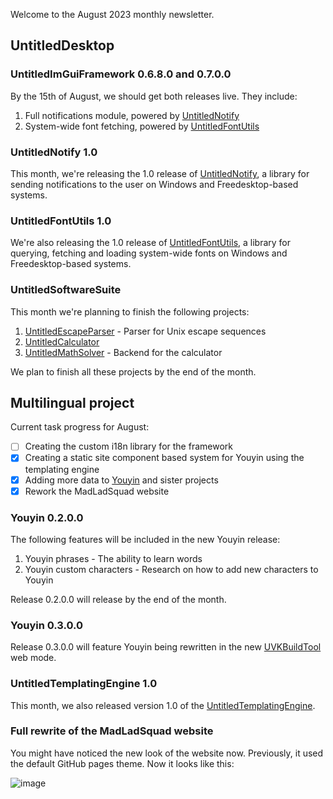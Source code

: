 Welcome to the August 2023 monthly newsletter.

## UntitledDesktop
### UntitledImGuiFramework 0.6.8.0 and 0.7.0.0
By the 15th of August, we should get both releases live. They include:

1. Full notifications module, powered by [UntitledNotify](https://github.com/MadLadSquad/UntitledNotify)
1. System-wide font fetching, powered by [UntitledFontUtils](https://github.com/MadLadSquad/UntitledFontUtils)

### UntitledNotify 1.0
This month, we're releasing the 1.0 release of [UntitledNotify](https://github.com/MadLadSquad/UntitledNotify), a library for
sending notifications to the user on Windows and Freedesktop-based systems.

### UntitledFontUtils 1.0
We're also releasing the 1.0 release of [UntitledFontUtils](https://github.com/MadLadSquad/UntitledFontUtils), a library for
querying, fetching and loading system-wide fonts on Windows and Freedesktop-based systems.

### UntitledSoftwareSuite
This month we're planning to finish the following projects:

1. [UntitledEscapeParser](https://github.com/MadLadSquad/UntitledEscapeParser) - Parser for Unix escape sequences
1. [UntitledCalculator](https://github.com/MadLadSquad/UntitledCalculator)
1. [UntitledMathSolver](https://github.com/MadLadSquad/UntitledMathSolver) - Backend for the calculator

We plan to finish all these projects by the end of the month.

## Multilingual project
Current task progress for August:

- [ ] Creating the custom i18n library for the framework
- [x] Creating a static site component based system for Youyin using the templating engine
- [x] Adding more data to [Youyin](https://youyin.madladsquad.com/) and sister projects
- [x] Rework the MadLadSquad website

### Youyin 0.2.0.0
The following features will be included in the new Youyin release:

1. Youyin phrases - The ability to learn words
1. Youyin custom characters - Research on how to add new characters to Youyin

Release 0.2.0.0 will release by the end of the month.

### Youyin 0.3.0.0
Release 0.3.0.0 will feature Youyin being rewritten in the new [UVKBuildTool](https://github.com/MadLadSquad/UVKBuildTool) web
mode.

### UntitledTemplatingEngine 1.0
This month, we also released version 1.0 of the [UntitledTemplatingEngine](https://github.com/MadLadSquad/UntitledTemplatingEngine).

### Full rewrite of the MadLadSquad website
You might have noticed the new look of the website now. Previously, it used the default GitHub pages theme. Now it looks like 
this:

![image](https://github.com/MadLadSquad/MadLadSquadSite/assets/40400590/ae19d943-4eab-447a-80e4-d8992ad6fa57)
